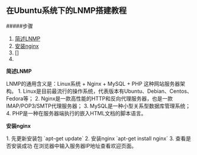 ## 在Ubuntu系统下的LNMP搭建教程   
#####步骤
1. [简述LNMP](#1)
2. [安装nginx](#2)
3. []
4. 

<p id = "1"><b>简述LNMP</b></p>
LNMP的通用含义是：Linux系统 + Nginx + MySQL + PHP 这种网站服务器架构。  
1. Linux是目前最流行的操作系统，代表版本有Ubuntu、Debian、Centos、Fedora等；
2. Nginx是一款高性能的HTTP和反向代理服务器，也是一款IMAP/POP3/SMTP代理服务器；
3. MySQL是一种小型关系型数据库管理系统；
4. PHP是一种在服务器端执行的嵌入HTML文档的脚本语言。

<p id = "2"><b>安装nginx</b></p>
1. 先更新安装包   
`apt-get update`
2. 安装nginx   
`apt-get install nginx`
3. 查看是否安装成功   
在浏览器中输入服务器IP地址查看欢迎页面。
